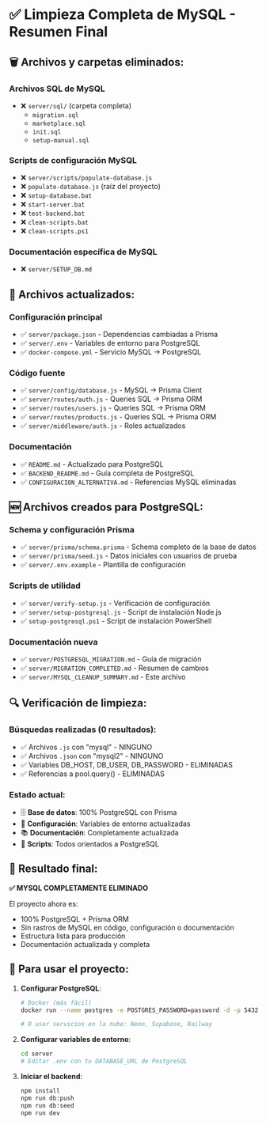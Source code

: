 # ✅ Limpieza Completa de MySQL - Resumen Final

## 🗑️ Archivos y carpetas eliminados:

### Archivos SQL de MySQL
- ❌ `server/sql/` (carpeta completa)
  - `migration.sql`
  - `marketplace.sql` 
  - `init.sql`
  - `setup-manual.sql`

### Scripts de configuración MySQL
- ❌ `server/scripts/populate-database.js`
- ❌ `populate-database.js` (raíz del proyecto)
- ❌ `setup-database.bat`
- ❌ `start-server.bat`
- ❌ `test-backend.bat`
- ❌ `clean-scripts.bat`
- ❌ `clean-scripts.ps1`

### Documentación específica de MySQL
- ❌ `server/SETUP_DB.md`

## 📝 Archivos actualizados:

### Configuración principal
- ✅ `server/package.json` - Dependencias cambiadas a Prisma
- ✅ `server/.env` - Variables de entorno para PostgreSQL
- ✅ `docker-compose.yml` - Servicio MySQL → PostgreSQL

### Código fuente
- ✅ `server/config/database.js` - MySQL → Prisma Client
- ✅ `server/routes/auth.js` - Queries SQL → Prisma ORM
- ✅ `server/routes/users.js` - Queries SQL → Prisma ORM  
- ✅ `server/routes/products.js` - Queries SQL → Prisma ORM
- ✅ `server/middleware/auth.js` - Roles actualizados

### Documentación
- ✅ `README.md` - Actualizado para PostgreSQL
- ✅ `BACKEND_README.md` - Guía completa de PostgreSQL
- ✅ `CONFIGURACION_ALTERNATIVA.md` - Referencias MySQL eliminadas

## 🆕 Archivos creados para PostgreSQL:

### Schema y configuración Prisma
- ✅ `server/prisma/schema.prisma` - Schema completo de la base de datos
- ✅ `server/prisma/seed.js` - Datos iniciales con usuarios de prueba
- ✅ `server/.env.example` - Plantilla de configuración

### Scripts de utilidad
- ✅ `server/verify-setup.js` - Verificación de configuración
- ✅ `server/setup-postgresql.js` - Script de instalación Node.js
- ✅ `setup-postgresql.ps1` - Script de instalación PowerShell

### Documentación nueva
- ✅ `server/POSTGRESQL_MIGRATION.md` - Guía de migración
- ✅ `server/MIGRATION_COMPLETED.md` - Resumen de cambios
- ✅ `server/MYSQL_CLEANUP_SUMMARY.md` - Este archivo

## 🔍 Verificación de limpieza:

### Búsquedas realizadas (0 resultados):
- ✅ Archivos `.js` con "mysql" - NINGUNO
- ✅ Archivos `.json` con "mysql2" - NINGUNO  
- ✅ Variables DB_HOST, DB_USER, DB_PASSWORD - ELIMINADAS
- ✅ Referencias a pool.query() - ELIMINADAS

### Estado actual:
- 🗄️ **Base de datos**: 100% PostgreSQL con Prisma
- 🔧 **Configuración**: Variables de entorno actualizadas
- 📚 **Documentación**: Completamente actualizada
- 🚀 **Scripts**: Todos orientados a PostgreSQL

## 🎯 Resultado final:

**✅ MYSQL COMPLETAMENTE ELIMINADO**

El proyecto ahora es:
- 100% PostgreSQL + Prisma ORM
- Sin rastros de MySQL en código, configuración o documentación
- Estructura lista para producción
- Documentación actualizada y completa

## 🚀 Para usar el proyecto:

1. **Configurar PostgreSQL**:
   ```bash
   # Docker (más fácil)
   docker run --name postgres -e POSTGRES_PASSWORD=password -d -p 5432:5432 postgres
   
   # O usar servicios en la nube: Neon, Supabase, Railway
   ```

2. **Configurar variables de entorno**:
   ```bash
   cd server
   # Editar .env con tu DATABASE_URL de PostgreSQL
   ```

3. **Iniciar el backend**:
   ```bash
   npm install
   npm run db:push
   npm run db:seed
   npm run dev
   ```
